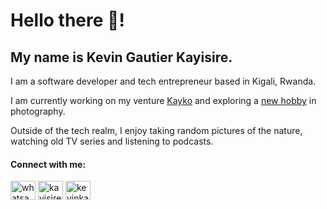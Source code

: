 <h1>Hello there 👋!</h1>
<h2>My name is Kevin Gautier Kayisire.</h2>
<p>I am a software developer and tech entrepreneur based in Kigali,  Rwanda.</p>
<p>I am currently working on my venture <a href="https://kaykoapp.com" target="_blank">Kayko</a> and exploring a <a href="https://www.instagram.com/kevinkayisire" target="_blank">new hobby</a> in photography.</p>
<p>Outside of the tech realm, I enjoy taking random pictures of the nature, watching old TV series and listening to podcasts.</p>
  
<h4 align="left">Connect with me:</h4>
<p align="left">
  <a href="https://wa.me/250781547202" target="blank"><img align="center" src="https://cdn.jsdelivr.net/npm/simple-icons@3.0.1/icons/whatsapp.svg" alt="whatsapp" height="30" width="40" /></a>
  <a href="https://instagram.com/kevinkayisire" target="blank"><img align="center" src="https://cdn.jsdelivr.net/npm/simple-icons@3.0.1/icons/instagram.svg" alt="kayisiree" height="30" width="40" /></a>
  <a href="https://linkedin.com/in/kevinkayisire" target="blank"><img align="center" src="https://cdn.jsdelivr.net/npm/simple-icons@3.0.1/icons/linkedin.svg" alt="kevinkayisire" height="30" width="40" /></a>
</p>
